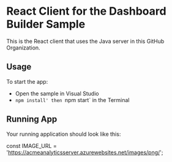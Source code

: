 # React Client for the Dashboard Builder Sample
This is the React client that uses the Java server in this GitHub Organization.

## **Usage**
To start the app:

- Open the sample in Visual Studio
- `npm install' then `npm start` in the Terminal

## **Running App**
Your running application should look like this:

const IMAGE_URL = 'https://acmeanalyticsserver.azurewebsites.net/images/png/';
